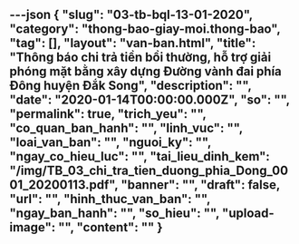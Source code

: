 ---json
{
    "slug": "03-tb-bql-13-01-2020",
    "category": "thong-bao-giay-moi.thong-bao",
    "tag": [],
    "layout": "van-ban.html",
    "title": "Thông báo chi trả tiền bồi thường, hỗ trợ giải phóng mặt bằng xây dựng Đường vành đai phía Đông huyện Đắk Song",
    "description": "",
    "date": "2020-01-14T00:00:00.000Z",
    "so": "",
    "permalink": true,
    "trich_yeu": "",
    "co_quan_ban_hanh": "",
    "linh_vuc": "",
    "loai_van_ban": "",
    "nguoi_ky": "",
    "ngay_co_hieu_luc": "",
    "tai_lieu_dinh_kem": "/img/TB_03_chi_tra_tien_duong_phia_Dong_0001_20200113.pdf",
    "banner": "",
    "draft": false,
    "url": "",
    "hinh_thuc_van_ban": "",
    "ngay_ban_hanh": "",
    "so_hieu": "",
    "upload-image": "",
    "__content__": ""
}
---
